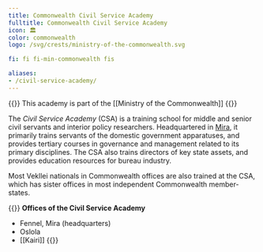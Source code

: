 ```yaml
---
title: Commonwealth Civil Service Academy
fulltitle: Commonwealth Civil Service Academy
icon: 🏛️
color: commonwealth
logo: /svg/crests/ministry-of-the-commonwealth.svg

fi: fi fi-min-commonwealth fis

aliases:
- /civil-service-academy/
---
```

{{<note series>}}
 This academy is part of the [[Ministry of the Commonwealth]]
{{</note>}}

The *Civil Service Academy* (CSA) is a training school for middle and senior civil servants and interior policy researchers. Headquartered in [<span class="fi fi-mira"></span> Mira](/mira/), it primarily trains servants of the domestic government apparatuses, and provides tertiary courses in governance and management related to its primary disciplines. The CSA also trains directors of key state assets, and provides education resources for bureau industry.

Most Vekllei nationals in Commonwealth offices are also trained at the CSA, which has sister offices in most independent Commonwealth member-states.

{{<note panel>}}
**Offices of the Civil Service Academy**

* Fennel, Mira (headquarters)
* Oslola
* [[Kairi]]
{{</note>}}